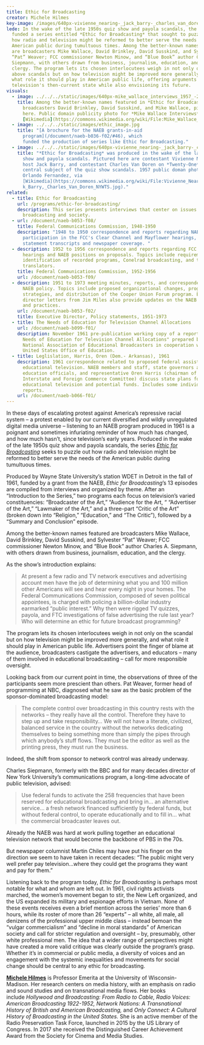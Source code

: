 ```yaml
---
title: Ethic for Broadcasting
creator: Michele Hilmes
key-image: /images/640px-vivienne_nearing-_jack_barry-_charles_van_doren_nywts.jpg
lede: In the wake of the late 1950s quiz show and payola scandals, the NAEB
  funded a series entitled *Ethic for Broadcasting* that sought to puzzle out
  how radio and television might be reformed to better serve the needs of the
  American public during tumultuous times. Among the better-known names featured
  are broadcasters Mike Wallace, David Brinkley, David Susskind, and Sylvester
  “Pat” Weaver; FCC commissioner Newton Minow, and “Blue Book” author Charles A.
  Siepmann, with others drawn from business, journalism, education, and the
  clergy. The program lets its chosen interlocutees weigh in not only on the
  above scandals but on how television might be improved more generally, and
  what role it should play in American public life, offering arguments on
  television's then-current state while also envisioning its future.
visuals:
  - image: ../../../static/images/640px-mike_wallace_interviews_1957_-2-.jpg
    title: Among the better-known names featured in *Ethic for Broadcasting* are
      broadcasters David Brinkley, David Susskind, and Mike Wallace, pictured
      here. Public domain publicity photo for *Mike Wallace Interviews*, via
      [Wikimedia](https://commons.wikimedia.org/wiki/File:Mike_Wallace_Interviews_1957_(2).jpg).
  - image: ../../../static/images/ethic_image.jpg
    title: "[A brochure for the NAEB grants-in-aid
      program](/document/naeb-b036-f02/#46), which
      funded the production of series like Ethic for Broadcasting."
  - image: ../../../static/images/640px-vivienne_nearing-_jack_barry-_charles_van_doren_nywts.jpg
    title: "*Ethic for Broadcasting* was produced in the wake of the late 1950s quiz
      show and payola scandals. Pictured here are contestant Vivienne Nearing,
      host Jack Barry, and contestant Charles Van Doren on *Twenty-One*, a
      central subject of the quiz show scandals. 1957 public doman photograph by
      Orlando Fernandez, via
      [Wikimedia](https://commons.wikimedia.org/wiki/File:Vivienne_Nearing,_Jac\
      k_Barry,_Charles_Van_Doren_NYWTS.jpg)."
related:
  - title: Ethic for Broadcasting
    url: /programs/ethic-for-broadcasting/
    description: This series presents interviews that center on issues in
      broadcasting and society.
  - url: /document/naeb-b053-f08/
    title: Federal Communications Commission, 1948-1950
    description: "1948 to 1950 correspondence and reports regarding NAEB's
      participation in the FCC's Clear Channel and Mayflower hearings, including
      statement transcripts and newspaper coverage. "
  - description: 1952 to 1956 correspondence and reports regarding FCC rules and
      hearings and NAEB positions on proposals. Topics include requirements for
      identification of recorded programs, Conelrad broadcasting, and television
      translators.
    title: Federal Communications Commission, 1952-1956
    url: /document/naeb-b053-f09/
  - description: 1951 to 1973 meeting minutes, reports, and correspondence regarding
      NAEB policy. Topics include proposed organizational changes, programming
      strategies, and distribution of the Cooper Union Forum program. Executive
      director letters from Jim Miles also provide updates on the NAEB's plans
      and practices.
    url: /document/naeb-b053-f02/
    title: Executive Director, Policy statements, 1951-1973
  - title: The Needs of Education for Television Channel Allocations
    url: /document/naeb-b099-f01/
    description: November 1961 pre-publication working copy of a report titled "The
      Needs of Education for Television Channel Allocations" prepared by the
      National Association of Educational Broadcasters in cooperation with the
      United States Office of Education.
  - title: Leglislation, Harris, Oren (Dem.- Arkansas), 1961
    description: 1961 correspondence related to proposed federal assistance for
      educational television. NAEB members and staff, state governors and
      education officials, and representative Oren Harris (chairman of the House
      Interstate and Foreign Commerce Committee) discuss state plans for
      educational television and potential funds. Includes some individual state
      reports.
    url: /document/naeb-b066-f01/
---
```

In these days of escalating protest against America’s repressive racial system – a protest enabled by our current diversified and wildly unregulated digital media universe – listening to an NAEB program produced in 1961 is a poignant and sometimes infuriating reminder of how much has changed, and how much hasn’t, since television’s early years. Produced in the wake of the late 1950s quiz show and payola scandals, the series *[Ethic for Broadcasting](/programs/ethic-for-broadcasting/)* seeks to puzzle out how radio and television might be reformed to better serve the needs of the American public during tumultuous times.

Produced by Wayne State University’s station WDET in Detroit in the fall of 1961, funded by a grant from the NAEB, *Ethic for Broadcasting*’s 13 episodes are compiled from interviews and organized by theme. After an “Introduction to the Series,” two programs each focus on television’s varied constituencies: “Broadcaster of the Art,” “Audience for the Art, “ “Advertiser of the Art,” “Lawmaker of the Art,” and a three-part “Critic of the Art” (broken down into “Religion,” “Education,” and “The Critic”), followed by a “Summary and Conclusion” episode.

Among the better-known names featured are broadcasters Mike Wallace, David Brinkley, David Susskind, and Sylvester “Pat” Weaver; FCC commissioner Newton Minow, and “Blue Book” author Charles A. Siepmann, with others drawn from business, journalism, education, and the clergy.

As the show’s introduction explains:

> At present a few radio and TV network executives and advertising account men have the job of determining what you and 100 million other Americans will see and hear every night in your homes. The Federal Communications Commission, composed of seven political appointees, is charged with policing a billion-dollar industry earmarked “public interest.” Why then were rigged TV quizzes, payola, and FTC investigations of false advertising the rule last year? Who will determine an ethic for future broadcast programming?

The program lets its chosen interlocutees weigh in not only on the scandal but on how television might be improved more generally, and what role it should play in American public life. Advertisers point the finger of blame at the audience, broadcasters castigate the advertisers, and educators – many of them involved in educational broadcasting – call for more responsible oversight.

Looking back from our current point in time, the observations of three of the participants seem more prescient than others. Pat Weaver, former head of programming at NBC, diagnosed what he saw as the basic problem of the sponsor-dominated broadcasting model:

> The complete control over broadcasting in this country rests with the networks – they really have all the control. Therefore they have to step up and take responsibility… We will not have a literate, civilized, balanced service in the country without the networks dedicating themselves to being something more than simply the pipes through which anybody’s stuff flows. They must be the editor as well as the printing press, they must run the business.

Indeed, the shift from sponsor to network control was already underway.

Charles Siepmann, formerly with the BBC and for many decades director of New York University’s communications program, a long-time advocate of public television, advised:

> Use federal funds to activate the 258 frequencies that have been reserved for educational broadcasting and bring in… an alternative service… a fresh network financed sufficiently by federal funds, but without federal control, to operate educationally and to fill in… what the commercial broadcaster leaves out.

Already the NAEB was hard at work pulling together an educational television network that would become the backbone of PBS in the 70s.

But newspaper columnist Martin Chiles may have put his finger on the direction we seem to have taken in recent decades: “The public might very well prefer pay television…where they could get the programs they want and pay for them.”

Listening back to the program today, *Ethic for Broadcasting* is perhaps most notable for what and whom are left out. In 1961, civil rights activists marched, the women’s movement began to stir, the New Left organized, and the US expanded its military and espionage efforts in Vietnam. None of these events receives even a brief mention across the series’ more than 6 hours, while its roster of more than 26 “experts” – all white, all male, all denizens of the professional upper middle class – instead bemoan the “vulgar commercialism” and “decline in moral standards” of American society and call for stricter regulation and oversight – by, presumably, other white professional men. The idea that a wider range of perspectives might have created a more valid critique was clearly outside the program’s grasp. Whether it’s in commercial or public media, a diversity of voices and an engagement with the systemic inequalities and movements for social change should be central to any ethic for broadcasting.

**[Michele Hilmes](https://commarts.wisc.edu/staff/hilmes-michele/)** is Professor Emerita at the University of Wisconsin-Madison. Her research centers on media history, with an emphasis on radio and sound studies and on transnational media flows. Her books include *Hollywood and Broadcasting: From Radio to Cable, Radio Voices: American Broadcasting 1922-1952, Network Nations: A Transnational History of British and American Broadcasting,* and *Only Connect: A Cultural History of Broadcasting in the United States.* She is an active member of the Radio Preservation Task Force, launched in 2015 by the US Library of Congress. In 2017 she received the Distinguished Career Achievement Award from the Society for Cinema and Media Studies.